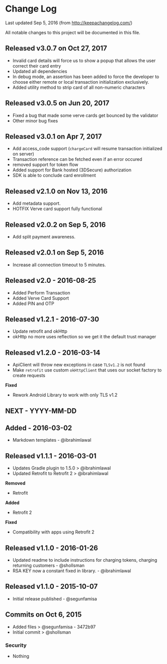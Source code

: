 # Change Log
Last updated Sep 5, 2016
(from http://keepachangelog.com/)

All notable changes to this project will be documented in this file.

## Released v3.0.7 on Oct 27, 2017
- Invalid card details will force us to show a popup that allows the user correct their card entry
- Updated all dependencies
- In debug mode, an assertion has been added to force the developer to choose either remote or local
transaction initialization exclusively.
- Added utility method to strip card of all non-numeric characters

## Released v3.0.5 on Jun 20, 2017
- Fixed a bug that made some verve cards get bounced by the validator
- Other minor bug fixes

## Released v3.0.1 on Apr 7, 2017
- Add access_code support (`chargeCard` will resume transaction initialized on server)
- Transaction reference can be fetched even if an error occured
- removed support for token flow
- Added support for Bank hosted (3DSecure) authorization
- SDK is able to conclude card enrollment

## Released v2.1.0 on Nov 13, 2016
- Add metadata support.
- HOTFIX Verve card support fully functional

## Released v2.0.2 on Sep 5, 2016
- Add split payment awareness.

## Released v2.0.1 on Sep 5, 2016
- Increase all connection timeout to 5 minutes.

## Released v2.0 - 2016-08-25
- Added Perform Transaction
- Added Verve Card Support
- Added PIN and OTP

## Released v1.2.1 - 2016-07-30
- Update retrofit and okHttp
- okHttp no more uses reflection so we get it the default trust manager

## Released v1.2.0 - 2016-03-14
- ApiClient will throw new exceptions in case `TLSv1.2` is not found
- Make `retrofit` use custom `okHttpClient` that uses our socket factory to create requests

**Fixed**
- Rework Android Library to work with only TLS v1.2

## NEXT - YYYY-MM-DD

## Added - 2016-03-02
- Markdown templates - @ibrahimlawal

## Released v1.1.1 - 2016-03-01
- Updates Gradle plugin to 1.5.0 > @ibrahimlawal
- Updated Retrofit to Retrofit 2 > @ibrahimlawal

**Removed**
- Retrofit

**Added**
- Retrofit 2

**Fixed**
- Compatibility with apps using Retrofit 2

## Released v1.1.0 - 2016-01-26
- Updated readme to include instructions for charging tokens, charging returning customers - @shollsman  
- RSA KEY now a constant fixed in library. - @ibrahimlawal

## Released v1.1.0 - 2015-10-07
- Initial release published - @segunfamisa

## Commits on Oct 6, 2015
- Added files > @segunfamisa - 3472b97
- Initial commit > @shollsman


### Security
- Nothing
